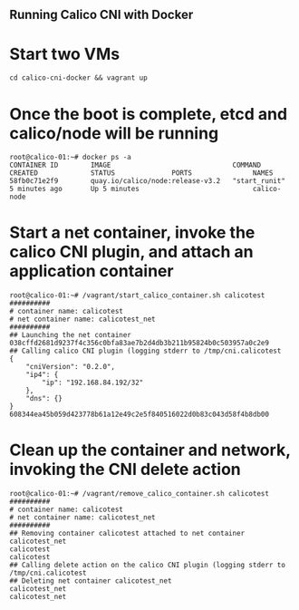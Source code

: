Running Calico CNI with Docker
------------------------------

# Start two VMs
```
cd calico-cni-docker && vagrant up
```

# Once the boot is complete, etcd and calico/node will be running
```
root@calico-01:~# docker ps -a
CONTAINER ID        IMAGE                              COMMAND             CREATED             STATUS              PORTS               NAMES
58fb0c71e2f9        quay.io/calico/node:release-v3.2   "start_runit"       5 minutes ago       Up 5 minutes                            calico-node
```

# Start a net container, invoke the calico CNI plugin, and attach an application container
```
root@calico-01:~# /vagrant/start_calico_container.sh calicotest
##########
# container name: calicotest
# net container name: calicotest_net
##########
## Launching the net container
038cffd2681d9237f4c356c0bfa83ae7b2d4db3b211b95824b0c503957a0c2e9
## Calling calico CNI plugin (logging stderr to /tmp/cni.calicotest
{
    "cniVersion": "0.2.0",
    "ip4": {
        "ip": "192.168.84.192/32"
    },
    "dns": {}
}
608344ea45b059d423778b61a12e49c2e5f840516022d0b83c043d58f4b8db00
```

# Clean up the container and network, invoking the CNI delete action
```
root@calico-01:~# /vagrant/remove_calico_container.sh calicotest
##########
# container name: calicotest
# net container name: calicotest_net
##########
## Removing container calicotest attached to net container calicotest_net
calicotest
calicotest
## Calling delete action on the calico CNI plugin (logging stderr to /tmp/cni.calicotest
## Deleting net container calicotest_net
calicotest_net
calicotest_net
```
